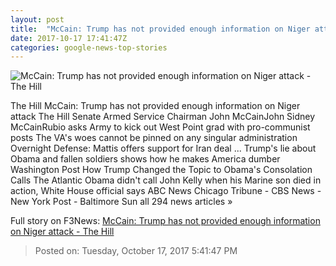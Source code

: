 ```yaml
---
layout: post
title:  "McCain: Trump has not provided enough information on Niger attack - The Hill"
date: 2017-10-17 17:41:47Z
categories: google-news-top-stories
---
```


![McCain: Trump has not provided enough information on Niger attack - The Hill](http://thehill.com/sites/default/files/mccainjohn_091917gn3_lead.jpg)

The Hill McCain: Trump has not provided enough information on Niger attack The Hill Senate Armed Service Chairman John McCainJohn Sidney McCainRubio asks Army to kick out West Point grad with pro-communist posts The VA's woes cannot be pinned on any singular administration Overnight Defense: Mattis offers support for Iran deal ... Trump's lie about Obama and fallen soldiers shows how he makes America dumber Washington Post How Trump Changed the Topic to Obama's Consolation Calls The Atlantic Obama didn't call John Kelly when his Marine son died in action, White House official says ABC News Chicago Tribune - CBS News - New York Post - Baltimore Sun all 294 news articles »


Full story on F3News: [McCain: Trump has not provided enough information on Niger attack - The Hill](http://www.f3nws.com/n/gKvGyF)

> Posted on: Tuesday, October 17, 2017 5:41:47 PM
